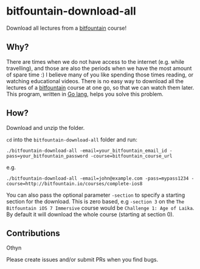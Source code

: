 # bitfountain-download-all

Download all lectures from a [bitfountain](http://bitfountain.io) course!

## Why?

There are times when we do not have access to the internet (e.g. while travelling), and those are also the periods when we have the most amount of spare time :) I believe many of you like spending those times reading, or watching educational videos. There is no easy way to download all the lectures of a [bitfountain](http://bitfountain.io) course at one go, so that we can watch them later. This program, written in [Go lang](http://golang.org), helps you solve this problem.

## How?

Download and unzip the folder.

`cd` into the `bitfountain-download-all` folder and run:

```shell
./bitfountain-download-all -email=your_bitfountain_email_id -pass=your_bitfountain_password -course=bitfountain_course_url
```

e.g.
```shell
./bitfountain-download-all -email=john@example.com -pass=mypass1234 -course=http://bitfountain.io/courses/complete-ios8
```

You can also pass the optional parameter `-section` to specify a starting section for the download. This is zero based, e.g `-section 3` on the `The Bitfountain iOS 7 Immersive` course would be `Challenge 1: Age of Laika`. By default it will download the whole course (starting at section 0).

## Contributions

Othyn

Please create issues and/or submit PRs when you find bugs.
